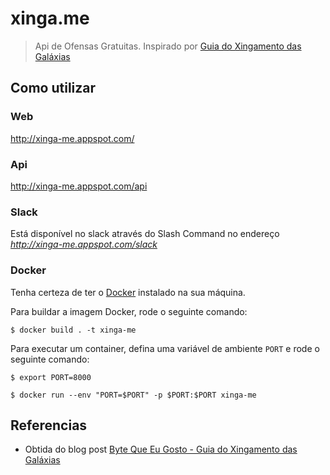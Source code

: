 # xinga.me
> Api de Ofensas Gratuitas. Inspirado por [Guia do Xingamento das Galáxias](https://blog.bytequeeugosto.com.br/guia-do-xingamento-das-galaxias/)

## Como utilizar

### Web

http://xinga-me.appspot.com/

### Api

http://xinga-me.appspot.com/api

### Slack

Está disponível no slack através do Slash Command no endereço *http://xinga-me.appspot.com/slack*

### Docker

Tenha certeza de ter o [Docker]() instalado na sua máquina.

Para buildar a imagem Docker, rode o seguinte comando:

```shell
$ docker build . -t xinga-me
```

Para executar um container, defina uma variável de ambiente `PORT` e rode o seguinte comando:

```shell
$ export PORT=8000

$ docker run --env "PORT=$PORT" -p $PORT:$PORT xinga-me
```

## Referencias

* Obtida do blog post [Byte Que Eu Gosto - Guia do Xingamento das Galáxias](https://blog.bytequeeugosto.com.br/guia-do-xingamento-das-galaxias/)
